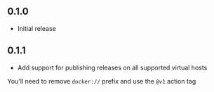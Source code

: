 ## 0.1.0

* Initial release

## 0.1.1

* Add support for publishing releases on all supported virtual hosts

You'll need to remove `docker://` prefix and use the `@v1` action tag